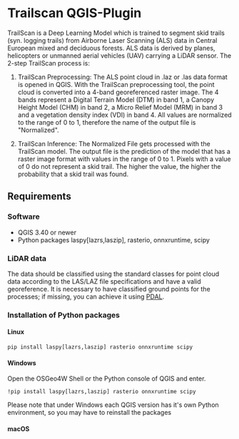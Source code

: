 # Trailscan QGIS-Plugin

TrailScan is a Deep Learning Model which is trained to segment skid trails (syn. logging trails)  from Airborne Laser Scanning (ALS) data in Central European mixed and deciduous forests. ALS data is derived by planes, helicopters or unmanned aerial vehicles (UAV) carrying a LiDAR sensor. The 2-step TrailScan process is:

1. TrailScan Preprocessing: The ALS point cloud in .laz or .las data format is opened in QGIS. With the TrailScan preprocessing tool, the point cloud is converted into a 4-band georeferenced raster image. The 4 bands represent a Digital Terrain Model (DTM) in band 1, a Canopy Height Model (CHM) in band 2, a Micro Relief Model (MRM) in band 3 and a vegetation density index (VDI) in band 4. All values are normalized to the range of 0 to 1, therefore the name of the output file is "Normalized".

2. TrailScan Inference: The Normalized File gets processed with the TrailScan model. The output file is the prediction of the model that has a raster image format with values in the range of 0 to 1. Pixels with a value of 0 do not represent a skid trail. The higher the value, the higher the probability that a skid trail was found. 

## Requirements 

### Software

- QGIS 3.40 or newer
- Python packages laspy[lazrs,laszip], rasterio, onnxruntime, scipy

### LiDAR data

The data should be classified using the standard classes for point cloud data according to the LAS/LAZ file specifications and have a valid georeference. It is necessary to have classified ground points for the processes; if missing, you can achieve it using [PDAL](https://pdal.io/).

### Installation of Python packages

#### Linux 

    pip install laspy[lazrs,laszip] rasterio onnxruntime scipy

#### Windows

Open the OSGeo4W Shell or the Python console of QGIS and enter. 

    !pip install laspy[lazrs,laszip] rasterio onnxruntime scipy

Please note that under Windows each QGIS version has it's own Python environment, so you may have to reinstall the packages

#### macOS

